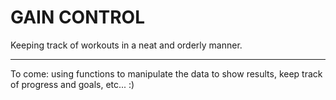 # GAIN CONTROL

Keeping track of workouts in a neat and orderly manner.
______________________________________________________

To come: using functions to manipulate the data to show results, keep track of progress and goals, etc... :)


